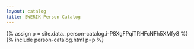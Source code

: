 ```yaml
---
layout: catalog
title: SWERIK Person Catalog
---
```

{% assign p = site.data._person-catalog.i-P8XgFPqiTRHFcNFh5XMfy8 %}
{% include person-catalog.html p=p %}

